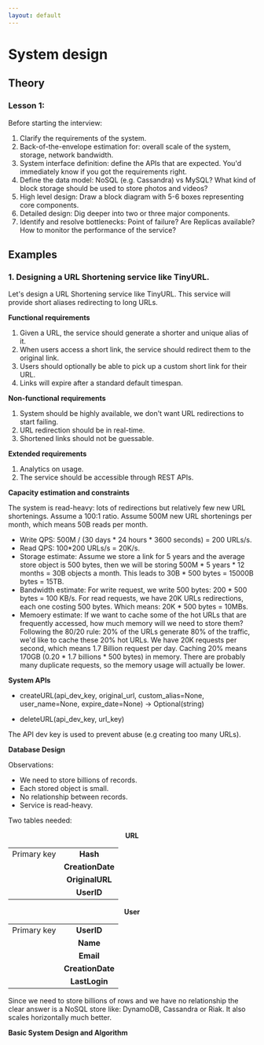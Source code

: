 ```yaml
---
layout: default
---
```


# System design

## Theory

### Lesson 1:
Before starting the interview:
1. Clarify the requirements of the system.
2. Back-of-the-envelope estimation for: overall scale of the system, storage, network bandwidth.
3. System interface definition: define the APIs that are expected. You'd immediately know if you got the requirements right.
4. Define the data model: NoSQL (e.g. Cassandra) vs MySQL? What kind of block storage should be used to store photos and videos?
5. High level design: Draw a block diagram with 5-6 boxes representing core components.
6. Detailed design: Dig deeper into two or three major components. 
7. Identify and resolve bottlenecks: Point of failure? Are Replicas available? How to monitor the performance of the service?



## Examples

### 1. Designing a URL Shortening service like TinyURL. 

Let's design a URL Shortening service like TinyURL. This service will provide short aliases redirecting to long URLs.

**Functional requirements**
1. Given a URL, the service should generate a shorter and unique alias of it. 
2. When users access a short link, the service should redirect them to the original link.
3. Users should optionally be able to pick up a custom short link for their URL.
4. Links will expire after a standard default timespan.

**Non-functional requirements**
1. System should be highly available, we don't want URL redirections to start failing.
2. URL redirection should be in real-time.
3. Shortened links should not be guessable. 

**Extended requirements**
1. Analytics on usage.
2. The service should be accessible through REST APIs. 

**Capacity estimation and constraints**

The system is read-heavy: lots of redirections but relatively few new URL shortenings. Assume a 100:1 ratio. 
Assume 500M new URL shortenings per month, which means 50B reads per month.
- Write QPS: 500M / (30 days * 24 hours * 3600 seconds) = 200 URLs/s.
- Read QPS: 100*200 URLs/s = 20K/s.
- Storage estimate: Assume we store a link for 5 years and the average store object is 500 bytes, then we will be storing 500M * 5 years * 12 months = 30B objects a month. This leads to 30B * 500 bytes = 15000B bytes = 15TB.
- Bandwidth estimate: For write request, we write 500 bytes: 200 * 500 bytes = 100 KB/s. For read requests, we have 20K URLs redirections, each one costing 500 bytes. Which means: 20K * 500 bytes = 10MBs.
- Memoery estimate: If we want to cache some of the hot URLs that are frequently accessed, how much memory will we need to store them? Following the 80/20 rule: 20% of the URLs generate 80% of the traffic, we'd like to cache these 20% hot URLs. We have 20K requests per second, which means 1.7 Billion request per day. Caching 20% means 170GB (0.20 * 1.7 billions * 500 bytes) in memory. There are probably many duplicate requests, so the memory usage will actually be lower. 

**System APIs**

- createURL(api_dev_key, original_url, custom_alias=None, user_name=None, expire_date=None) -> Optional(string)

- deleteURL(api_dev_key, url_key)

The API dev key is used to prevent abuse (e.g creating too many URLs).

**Database Design**

Observations: 
- We need to store billions of records.
- Each stored object is small.
- No relationship between records.
- Service is read-heavy.

Two tables needed:

<p align="center">
<b>URL</b>
</p>

|             |       |
| :---:       | :---: |
| Primary key | **Hash**   |
|  | **CreationDate**   |
|  | **OriginalURL**   |
|  | **UserID**   |


<p align="center">
<b>User</b>
</p>

|             |       |
| :---:       | :---: |
| Primary key | **UserID**   |
|  | **Name**   |
|  | **Email**   |
|  | **CreationDate**   |
|  | **LastLogin**   |

Since we need to store billions of rows and we have no relationship the clear answer is a NoSQL store like:
DynamoDB, Cassandra or Riak. It also scales horizontally much better.

**Basic System Design and Algorithm**
